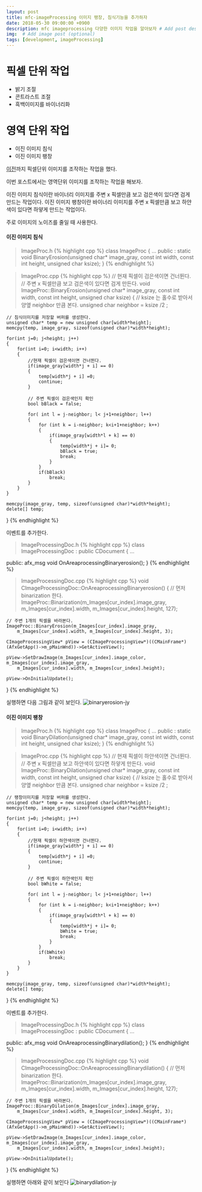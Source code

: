```yaml
---
layout: post
title: mfc-imageProcessing 이미지 팽창, 침식기능을 추가하자
date: 2018-05-30 09:00:00 +0900
description: mfc imageprocessing 다양한 이미지 작업을 알아보자 # Add post description (optional)
img:  # Add image post (optional)
tags: [development, imageProcessing]
---
```


# 픽셀 단위 작업

* 밝기 조절
* 콘트라스트 조절
* 흑백이미지를 바이너리화

# 영역 단위 작업

* 이진 이미지 침식
* 이진 이미지 팽창

[이전](../binarization-etc)까지 픽셀단위 이미지를 조작하는 작업을 했다.

이번 포스트에서는 영역단위 이미지를 조작하는 작업을 해보자.


이진 이미지 침식이란 바이너리 이미지를 주변 x 픽셀만큼 보고 검은색이 있다면 검게 만드는 작업이다.
이진 이미지 팽창이란 바이너리 이미지를 주변 x 픽셀만큼 보고 하얀색이 있다면 하얗게 만드는 작업이다.

주로 이미지의 노이즈를 줄일 때 사용한다.


#### 이진 이미지 침식

> ImageProc.h
{% highlight cpp %}
class ImageProc
{
    ...
public :
    static void BinaryErosion(unsigned char* image_gray,
        const int width, const int height, unsigned char ksize);
}
{% endhighlight %}

> ImageProc.cpp
{% highlight cpp %}
// 현재 픽셀이 검은색이면 건너뛴다.
// 주변 x 픽셀만큼 보고 검은색이 있다면 검게 만든다.
void ImageProc::BinaryErosion(unsigned char* image_gray,
    const int width, const int height, unsigned char ksize)
{
    // ksize 는 홀수로 받아서 양옆 neighbor 만큼 본다.
    unsigned char neighbor  = ksize /2 ;

    // 침식이미지를 저장할 버퍼를 생성한다.
    unsigned char* temp = new unsigned char[width*height];
    memcpy(temp, image_gray, sizeof(unsigned char)*width*height);

    for(int j=0; j<height; j++)
    {
        for(int i=0; i<width; i++)
        {
            //현재 픽셀이 검은색이면 건너뛴다.
            if(image_gray[width*j + i] == 0)
            {
                temp[width*j + i] =0;
                continue;
            }

            // 주변 픽셀이 검은색인지 확인
            bool bBlack = false;

            for( int l = j-neighbor; l< j+1+neighbor; l++)
            {
                for (int k = i-neighbor; k<i+1+neighbor; k++)
                {
                    if(image_gray[width*l + k] == 0)
                    {
                        temp[width*j + i]= 0;
                        bBlack = true;
                        break;
                    }
                }
                if(bBlack)
                    break;
            }
        }
    }

    memcpy(image_gray, temp, sizeof(unsigned char)*width*height);
    delete[] temp;
}
{% endhighlight %}

이벤트를 추가한다.
> ImageProcessingDoc.h
{% highlight cpp %}
class ImageProcessingDoc : public CDocument
{
    ...

public:
    afx_msg void OnAreaprocessingBinaryerosion();
}
{% endhighlight %}

> ImageProcessingDoc.cpp
{% highlight cpp %}
void CImageProcessingDoc::OnAreaprocessingBinaryerosion()
{
    // 먼저 binarization 한다.
    ImageProc::Binarization(m_Images[cur_index].image_gray, 
        m_Images[cur_index].width, m_Images[cur_index].height, 127);

    // 주변 1개의 픽셀을 바라본다.
    ImageProc::BinaryErosion(m_Images[cur_index].image_gray,
        m_Images[cur_index].width, m_Images[cur_index].height, 3);

    CImageProcessingView* pView = (CImageProcessingView*)((CMainFrame*)(AfxGetApp()->m_pMainWnd))->GetActiveView();

    pView->SetDrawImage(m_Images[cur_index].image_color, m_Images[cur_index].image_gray,
		m_Images[cur_index].width, m_Images[cur_index].height);

	pView->OnInitialUpdate();
}
{% endhighlight %}

실행하면 다음 그림과 같이 보인다.
![binaryerosion-jy]({{"/assets/img/imageProcessing/binaryerosion-jy.jpg"}})

#### 이진 이미지 팽창
> ImageProc.h
{% highlight cpp %}
class ImageProc
{
    ...
public :
    static void BinaryDilation(unsigned char* image_gray,
        const int width, const int height, unsigned char ksize);
}
{% endhighlight %}

> ImageProc.cpp
{% highlight cpp %}
// 현재 픽셀이 하얀색이면 건너뛴다.
// 주변 x 픽셀만큼 보고 하얀색이 있다면 하얗게 만든다.
void ImageProc::BinaryDilation(unsigned char* image_gray,
    const int width, const int height, unsigned char ksize)
{
    // ksize 는 홀수로 받아서 양옆 neighbor 만큼 본다.
    unsigned char neighbor  = ksize /2 ;

    // 팽창이미지를 저장할 버퍼를 생성한다.
    unsigned char* temp = new unsigned char[width*height];
    memcpy(temp, image_gray, sizeof(unsigned char)*width*height);

    for(int j=0; j<height; j++)
    {
        for(int i=0; i<width; i++)
        {
            //현재 픽셀이 하얀색이면 건너뛴다.
            if(image_gray[width*j + i] == 0)
            {
                temp[width*j + i] =0;
                continue;
            }

            // 주변 픽셀이 하얀색인지 확인
            bool bWhite = false;

            for( int l = j-neighbor; l< j+1+neighbor; l++)
            {
                for (int k = i-neighbor; k<i+1+neighbor; k++)
                {
                    if(image_gray[width*l + k] == 0)
                    {
                        temp[width*j + i]= 0;
                        bWhite = true;
                        break;
                    }
                }
                if(bWhite)
                    break;
            }
        }
    }

    memcpy(image_gray, temp, sizeof(unsigned char)*width*height);
    delete[] temp;
}
{% endhighlight %}

이벤트를 추가한다.
> ImageProcessingDoc.h
{% highlight cpp %}
class ImageProcessingDoc : public CDocument
{
    ...

public:
    afx_msg void OnAreaprocessingBinarydilation();
}
{% endhighlight %}

> ImageProcessingDoc.cpp
{% highlight cpp %}
void CImageProcessingDoc::OnAreaprocessingBinarydilation()
{
    // 먼저 binarization 한다.
    ImageProc::Binarization(m_Images[cur_index].image_gray, 
        m_Images[cur_index].width, m_Images[cur_index].height, 127);

    // 주변 1개의 픽셀을 바라본다.
    ImageProc::BinaryDilation(m_Images[cur_index].image_gray,
        m_Images[cur_index].width, m_Images[cur_index].height, 3);

    CImageProcessingView* pView = (CImageProcessingView*)((CMainFrame*)(AfxGetApp()->m_pMainWnd))->GetActiveView();

    pView->SetDrawImage(m_Images[cur_index].image_color, m_Images[cur_index].image_gray,
		m_Images[cur_index].width, m_Images[cur_index].height);

	pView->OnInitialUpdate();
}
{% endhighlight %}

실행하면 아래와 같이 보인다
![binarydilation-jy]({{"/assets/img/imageProcessing/binarydilation-jy.jpg"}})